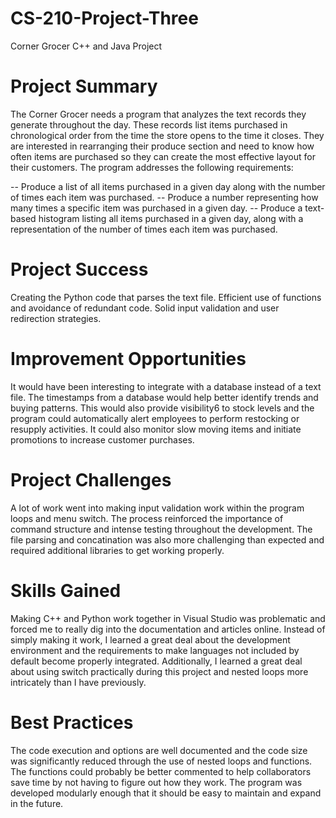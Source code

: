 # CS-210-Project-Three
Corner Grocer C++ and Java Project
# Project Summary
The Corner Grocer needs a program that analyzes the text records they generate throughout the day. These records list items purchased in chronological order from the time the store opens to the time it closes. They are interested in rearranging their produce section and need to know how often items are purchased so they can create the most effective layout for their customers. The program addresses the following requirements:

--  Produce a list of all items purchased in a given day along with the number of times each item was purchased.
--  Produce a number representing how many times a specific item was purchased in a given day.
--  Produce a text-based histogram listing all items purchased in a given day, along with a representation of the number of times each item was purchased.
# Project Success
Creating the Python code that parses the text file.
Efficient use of functions and avoidance of redundant code.
Solid input validation and user redirection strategies.
# Improvement Opportunities
It would have been interesting to integrate with a database instead of a text file.  The timestamps from a database would help better identify trends and buying patterns.  This would also provide visibility6 to stock levels and the program could automatically alert employees to perform restocking or resupply activities.  It could also monitor slow moving items and initiate promotions to increase customer purchases.
# Project Challenges
A lot of work went into making input validation work within the program loops and menu switch. The process reinforced the importance of command structure and intense testing throughout the development.  The file parsing and concatination was also more challenging than expected and required additional libraries to get working properly.
# Skills Gained
Making C++ and Python work together in Visual Studio was problematic and forced me to really dig into the documentation and articles online.  Instead of simply making it work, I learned a great deal about the development environment and the requirements to make languages not included by default become properly integrated.  Additionally, I learned a great deal about using switch practically during this project and nested loops more intricately than I have previously.
# Best Practices
The code execution and options are well documented and the code size was significantly reduced through the use of nested loops and functions.  The functions could probably be better commented to help collaborators save time by not having to figure out how they work.  The program was developed modularly enough that it should be easy to maintain and expand in the future.
